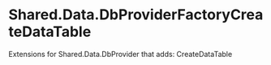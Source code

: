 # Shared.Data.DbProviderFactoryCreateDataTable
Extensions for Shared.Data.DbProvider that adds: CreateDataTable
